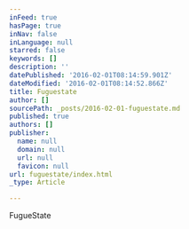```yaml
---
inFeed: true
hasPage: true
inNav: false
inLanguage: null
starred: false
keywords: []
description: ''
datePublished: '2016-02-01T08:14:59.901Z'
dateModified: '2016-02-01T08:14:52.866Z'
title: Fuguestate
author: []
sourcePath: _posts/2016-02-01-fuguestate.md
published: true
authors: []
publisher:
  name: null
  domain: null
  url: null
  favicon: null
url: fuguestate/index.html
_type: Article

---
```

FugueState
